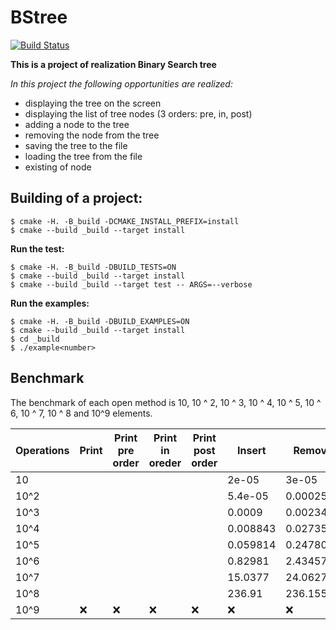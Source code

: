 # BStree
[![Build Status](https://travis-ci.org/Kirichenkov9/BStree.svg?branch=master)](https://travis-ci.org/Kirichenkov9/BStree)

**This is a project of realization Binary Search tree**

*In this project the following opportunities are realized:*

* displaying the tree on the screen
* displaying the list of tree nodes (3 orders: pre, in, post)
* adding a node to the tree
* removing the node from the tree
* saving the tree to the file
* loading the tree from the file
* existing of node


## Building of a project:
```ShellSession
$ cmake -H. -B_build -DCMAKE_INSTALL_PREFIX=install
$ cmake --build _build --target install
```

**Run the test:**
```ShellSession
$ cmake -H. -B_build -DBUILD_TESTS=ON
$ cmake --build _build --target install
$ cmake --build _build --target test -- ARGS=--verbose
```

**Run the examples:**
```ShellSession
$ cmake -H. -B_build -DBUILD_EXAMPLES=ON
$ cmake --build _build --target install
$ cd _build
$ ./example<number>
 ```
## Benchmark

The benchmark of each open method is 10, 10 ^ 2, 10 ^ 3, 10 ^ 4, 10 ^ 5, 10 ^ 6, 10 ^ 7, 10 ^ 8 and 10^9 elements.


|Operations|Print|Print pre order|Print in oreder|Print post order|Insert|Remove|Exist|Save in file|Load from file|
|---|---|---|---|---|---|---|---|---|---|
|10        |     |                |               |               |2e-05|3e-05|     |            |             |
|10^2        |     |                |               |               |5.4e-05|0.000251|     |            |             |
|10^3      |     |                |               |               | 0.0009|0.0023420|     |            |             |
|10^4        |     |                |               |               |0.008843|0.027354|     |            |             |
|10^5        |     |                |               |               |0.059814|0.247803|     |            |             |
|10^6        |     |                |               |               |0.82981|2.43457|     |            |             |
|10^7        |     |                |               |               |15.0377|24.0627|     |            |             |
|10^8      |     |                |               |               |236.91|236.155|     |            |             |
|10^9        |:x:|:x:|:x:|:x:|:x:|:x:|:x:|:x:|:x:|
